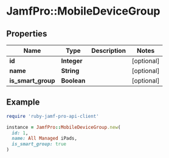 # JamfPro::MobileDeviceGroup

## Properties

| Name | Type | Description | Notes |
| ---- | ---- | ----------- | ----- |
| **id** | **Integer** |  | [optional] |
| **name** | **String** |  | [optional] |
| **is_smart_group** | **Boolean** |  | [optional] |

## Example

```ruby
require 'ruby-jamf-pro-api-client'

instance = JamfPro::MobileDeviceGroup.new(
  id: 1,
  name: All Managed iPads,
  is_smart_group: true
)
```

